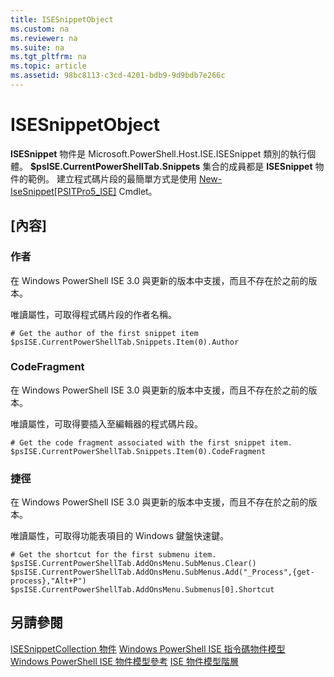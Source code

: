 ```yaml
---
title: ISESnippetObject
ms.custom: na
ms.reviewer: na
ms.suite: na
ms.tgt_pltfrm: na
ms.topic: article
ms.assetid: 98bc8113-c3cd-4201-bdb9-9d9bdb7e266c
---
```

# ISESnippetObject
  **ISESnippet** 物件是 Microsoft.PowerShell.Host.ISE.ISESnippet 類別的執行個體。 **$psISE.CurrentPowerShellTab.Snippets** 集合的成員都是 **ISESnippet** 物件的範例。 建立程式碼片段的最簡單方式是使用 [New\-IseSnippet&#91;PSITPro5\_ISE&#93;](https://technet.microsoft.com/en-us/library/0a6339a3-2683-4a8e-8929-90ad9a95c3e0) Cmdlet。

## [內容]

###  <a name="DisplayName"></a> 作者
  在 Windows PowerShell ISE 3.0 與更新的版本中支援，而且不存在於之前的版本。 

 唯讀屬性，可取得程式碼片段的作者名稱。

```
# Get the author of the first snippet item
$psISE.CurrentPowerShellTab.Snippets.Item(0).Author

```

###  <a name="Action"></a> CodeFragment
  在 Windows PowerShell ISE 3.0 與更新的版本中支援，而且不存在於之前的版本。 

 唯讀屬性，可取得要插入至編輯器的程式碼片段。

```
# Get the code fragment associated with the first snippet item.
$psISE.CurrentPowerShellTab.Snippets.Item(0).CodeFragment

```

###  <a name="Shortcut"></a> 捷徑
  在 Windows PowerShell ISE 3.0 與更新的版本中支援，而且不存在於之前的版本。 

 唯讀屬性，可取得功能表項目的 Windows 鍵盤快速鍵。

```
# Get the shortcut for the first submenu item.
$psISE.CurrentPowerShellTab.AddOnsMenu.SubMenus.Clear()
$psISE.CurrentPowerShellTab.AddOnsMenu.SubMenus.Add("_Process",{get-process},"Alt+P")
$psISE.CurrentPowerShellTab.AddOnsMenu.Submenus[0].Shortcut
```

## 另請參閱
 [ISESnippetCollection 物件](The-ISESnippetCollection-Object.md) 
 [Windows PowerShell ISE 指令碼物件模型](The-Windows-PowerShell-ISE-Scripting-Object-Model.md) 
 [Windows PowerShell ISE 物件模型參考](Windows-PowerShell-ISE-Object-Model-Reference.md) 
 [ISE 物件模型階層](The-ISE-Object-Model-Hierarchy.md)

  


<!--HONumber=May16_HO2-->


